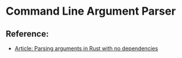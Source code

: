 # Command Line Argument Parser

## Reference: 
- [Article: Parsing arguments in Rust with no dependencies](https://ntietz.com/blog/parsing-arguments-rust-no-deps/)
